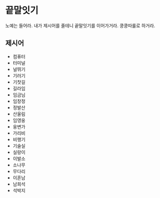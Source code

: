 # 끝말잇기

노예는 들어라. 내가 제시어를 줄테니 끝말잇기를 이어가거라.
쿵쿵따룰로 하거라.

## 제시어



- 컴퓨터
- 터미널
- 널뛰기
- 기러기
- 기찻길
- 길라임
- 임금님
- 임창정
- 정발산
- 산울림
- 임영웅
- 웅변가
- 가리비
- 비행기
- 기술실
- 실랑이
- 이발소
- 소나무
- 무다리
- 이혼남
- 남희석
- 석박지